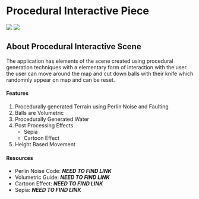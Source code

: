 # Procedural Interactive Piece
<img src="https://img.shields.io/badge/language-C%2B%2B-ff69b4.svg"> <img src="https://img.shields.io/badge/DirectX-11-ff69b4.svg">

## About Procedural Interactive Scene
The application has elements of the scene created using procedural generation techniques with a elementary form of interaction with the user. the user can move around the map and cut down balls with their knife which randomnly appear on map and can be reset.

#### Features
1. Procedurally generated Terrain using Perlin Noise and Faulting
2. Balls are Volumetric
3. Procedurally Generated Water
4. Post Processing Effects
   - Sepia
	- Cartoon Effect
5. Height Based Movement

#### Resources
- Perlin Noise Code: **_NEED TO FIND LINK_**
- Volumetric Guide: **_NEED TO FIND LINK_**
- Cartoon Effect: **_NEED TO FIND LINK_**
- Sepia: **_NEED TO FIND LINK_**
